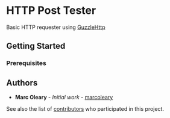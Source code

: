 # HTTP Post Tester

Basic HTTP requester using [GuzzleHttp](http://docs.guzzlephp.org/en/stable/)

## Getting Started

### Prerequisites

## Authors

* **Marc Oleary** - *Initial work* - [marcoleary](https://github.com/marcoleary)

See also the list of [contributors](https://github.com/marcoleary/http-post-tester/graphs/contributors) who participated in this project.
